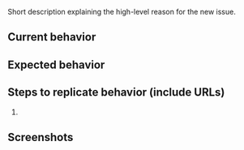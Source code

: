 Short description explaining the high-level reason for the new issue.

## Current behavior


## Expected behavior


## Steps to replicate behavior (include URLs)

1.


## Screenshots

